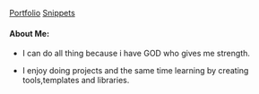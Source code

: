 
[Portfolio](https://marcuwynu23.github.io)
[Snippets](https://gist.github.com/marcuwynu23)

#### About Me:
- I can do all thing because i have GOD who gives me strength.

- I enjoy doing projects and the same time learning by creating tools,templates and libraries.

